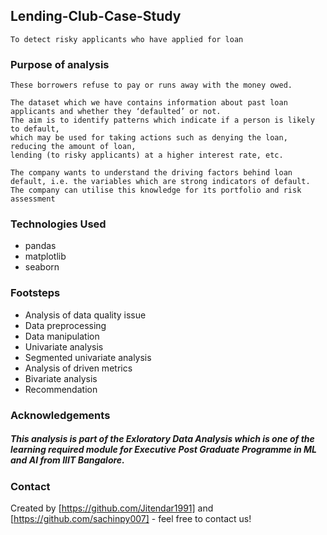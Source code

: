 ## Lending-Club-Case-Study
```
To detect risky applicants who have applied for loan
```

### Purpose of analysis
``` This analysis is for lending companies. It will be helpful to catch risky/default applicants which are major reason of financial loss. 
These borrowers refuse to pay or runs away with the money owed.

The dataset which we have contains information about past loan applicants and whether they ‘defaulted’ or not. 
The aim is to identify patterns which indicate if a person is likely to default, 
which may be used for taking actions such as denying the loan, reducing the amount of loan, 
lending (to risky applicants) at a higher interest rate, etc.

The company wants to understand the driving factors behind loan default, i.e. the variables which are strong indicators of default.
The company can utilise this knowledge for its portfolio and risk assessment

```

### Technologies Used
- pandas
- matplotlib
- seaborn

### Footsteps
- Analysis of data quality issue
- Data preprocessing
- Data manipulation
- Univariate analysis
- Segmented univariate analysis
- Analysis of driven metrics
- Bivariate analysis
- Recommendation

### Acknowledgements
##### This analysis is part of the Exloratory Data Analysis which is one of the learning required module for Executive Post Graduate Programme in ML and AI from IIIT Bangalore.

### Contact
Created by [https://github.com/Jitendar1991] and [https://github.com/sachinpy007] - feel free to contact us!


